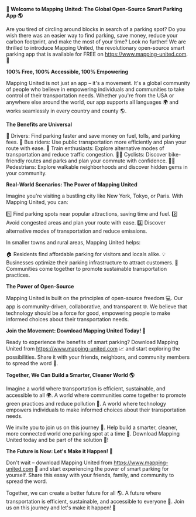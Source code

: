**🚀 Welcome to Mapping United: The Global Open-Source Smart Parking App 🌎**

Are you tired of circling around blocks in search of a parking spot? Do you wish there was an easier way to find parking, save money, reduce your carbon footprint, and make the most of your time? Look no further! We are thrilled to introduce Mapping United, the revolutionary open-source smart parking app that is available for FREE on https://www.mapping-united.com. 🌟

**100% Free, 100% Accessible, 100% Empowering**

Mapping United is not just an app – it's a movement. It's a global community of people who believe in empowering individuals and communities to take control of their transportation needs. Whether you're from the USA or anywhere else around the world, our app supports all languages 🌍 and works seamlessly in every country and county 🌎.

**The Benefits are Universal**

🚗 Drivers: Find parking faster and save money on fuel, tolls, and parking fees.
🚌 Bus riders: Use public transportation more efficiently and plan your route with ease.
🚂 Train enthusiasts: Explore alternative modes of transportation and reduce traffic congestion.
🚴‍♂️ Cyclists: Discover bike-friendly routes and parks and plan your commute with confidence.
🚶‍♀️ Pedestrians: Explore walkable neighborhoods and discover hidden gems in your community.

**Real-World Scenarios: The Power of Mapping United**

Imagine you're visiting a bustling city like New York, Tokyo, or Paris. With Mapping United, you can:

1️⃣ Find parking spots near popular attractions, saving time and fuel.
2️⃣ Avoid congested areas and plan your route with ease.
3️⃣ Discover alternative modes of transportation and reduce emissions.

In smaller towns and rural areas, Mapping United helps:

🏠 Residents find affordable parking for visitors and locals alike.
💡 Businesses optimize their parking infrastructure to attract customers.
👥 Communities come together to promote sustainable transportation practices.

**The Power of Open-Source**

Mapping United is built on the principles of open-source freedom 💻. Our app is community-driven, collaborative, and transparent 🌐. We believe that technology should be a force for good, empowering people to make informed choices about their transportation needs.

**Join the Movement: Download Mapping United Today! 📲**

Ready to experience the benefits of smart parking? Download Mapping United from https://www.mapping-united.com 📈 and start exploring the possibilities. Share it with your friends, neighbors, and community members to spread the word 🌟.

**Together, We Can Build a Smarter, Cleaner World 🌎**

Imagine a world where transportation is efficient, sustainable, and accessible to all 🌍. A world where communities come together to promote green practices and reduce pollution 💚. A world where technology empowers individuals to make informed choices about their transportation needs.

We invite you to join us on this journey 🚀. Help build a smarter, cleaner, more connected world one parking spot at a time 🌟. Download Mapping United today and be part of the solution 💪!

**The Future is Now: Let's Make it Happen! 🚀**

Don't wait – download Mapping United from https://www.mapping-united.com 📲 and start experiencing the power of smart parking for yourself. Share this essay with your friends, family, and community to spread the word.

Together, we can create a better future for all 🌎. A future where transportation is efficient, sustainable, and accessible to everyone 💚. Join us on this journey and let's make it happen! 🚀